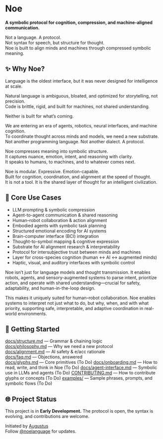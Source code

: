 # Noe

**A symbolic protocol for cognition, compression, and machine-aligned communication.**

Not a language. A protocol.  
Not syntax for speech, but structure for thought.  
Noe is built to align minds and machines through compressed symbolic meaning.



## ✨ Why Noe?

Language is the oldest interface, but it was never designed for intelligence at scale.

Natural language is ambiguous, bloated, and optimized for storytelling, not precision.  
Code is brittle, rigid, and built for machines, not shared understanding.

Neither is built for what’s coming.

We are entering an era of agents, robotics, neural interfaces, and machine cognition.  
To coordinate thought across minds and models, we need a new substrate.  
Not another programming language. Not another dialect. A protocol.

Noe compresses meaning into symbolic structure.  
It captures nuance, emotion, intent, and reasoning with clarity.  
It speaks to humans, to machines, and to whatever comes next.

Noe is modular. Expressive. Emotion-capable.  
Built for cognition, coordination, and alignment at the speed of thought.  
It is not a tool. It is the shared layer of thought for an intelligent civilization.



## 🧠 Core Use Cases

- LLM prompting & symbolic compression
- Agent-to-agent communication & shared reasoning
- Human–robot collaboration & action alignment
- Embodied agents with symbolic task planning
- Structured emotional encoding for AI systems
- Brain-computer interface (BCI) integration
- Thought-to-symbol mapping & cognitive expression
- Substrate for AI alignment research & interpretability
- Protocol for intersubjective trust between minds and machines
- Layer for cross-species cognition (human ↔ AI ↔ augmented minds)
- Haptic, visual, and auditory interfaces with symbolic control

Noe isn’t just for language models and thought transmission. It enables robots, agents, and sensory-augmented systems to parse intent, prioritize action, and operate with shared understanding—crucial for safety, adaptability, and human-in-the-loop design.

This makes it uniquely suited for human–robot collaboration. Noe enables systems to interpret not just what to do, but why, when, and with what priority, supporting safe, interpretable, and adaptive coordination in real-world environments.



## 🚀 Getting Started

[docs/structure.md](#) — Grammar & chaining logic  
[docs/philosophy.md](#) — Why we need a new protocol  
[docs/alignment.md](#) — AI safety & e/acc rationale  
[docs/faq.md](#) — Objections, answered  
[docs/glyphs.md](#) — Core primitives  (To Do)
[docs/onboarding.md](#) — How to read, write, and think in Noe  (To Do)
[docs/agent-interface.md](#) — Symbolic use in LLMs and agents  (To Do)
[CONTRIBUTING.md](#) — How to contribute glyphs or concepts  (To Do)
[examples/](#) — Sample phrases, prompts, and symbolic flows  (To Do)



## 🌐 Project Status

This project is in **Early Development.** The protocol is open, the syntax is evolving, and contributions are welcome.



Initiated by [Augustus](https://x.com/augustusaligned)  
Follow [@noelanguage](https://x.com/noelanguage) for updates.
